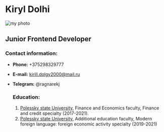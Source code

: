 # **Kiryl Dolhi**
![my photo](https://img.hhcdn.ru/photo/599440719.jpeg?t=1670078366&h=51UdXwDWIz-4lKx-k4PC6Q)
## **Junior Frontend Developer**
### **Contact information:**
* **Phone:** +375298329777
* **E-mail:** kirill.dolgy2000@mail.ru
 * **Telegram:** @ragnarekj

   ### **Education:**
   1. [Polessky state University](https://www.polessu.by/), Finance and Economics faculty, Finance and credit specialty (2017-2021).
   2. [Polessky state University](https://www.polessu.by/), Additional education faculty, Modern foreign language: foreign economic activity specialty (2019-2021)